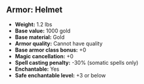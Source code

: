 ## Armor: Helmet
- **Weight:** 1.2 lbs
- **Base value:** 1000 gold
- **Base material:** Gold
- **Armor quality:** Cannot have quality
- **Base armor class bonus:** +0
- **Magic cancellation:** +0
- **Spell casting penalty:** -30% (somatic spells only)
- **Enchantable:** Yes
- **Safe enchantable level:** +3 or below
